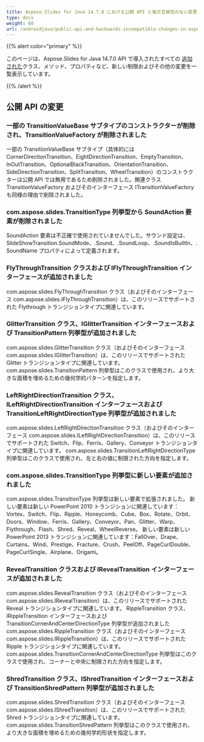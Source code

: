 ```yaml
---
title: Aspose.Slides for Java 14.7.0 における公開 API と後方互換性のない変更
type: docs
weight: 60
url: /androidjava/public-api-and-backwards-incompatible-changes-in-aspose-slides-for-java-14-7-0/
---
```


{{% alert color="primary" %}} 

このページは、Aspose.Slides for Java 14.7.0 API で導入されたすべての [追加された](/slides/androidjava/public-api-and-backwards-incompatible-changes-in-aspose-slides-for-java-14-7-0/)クラス、メソッド、プロパティなど、新しい制限およびその他の変更を一覧表示しています。

{{% /alert %}} 
## **公開 API の変更**
### **一部の TransitionValueBase サブタイプのコンストラクターが削除され、TransitionValueFactory が削除されました**
一部の TransitionValueBase サブタイプ（具体的には CornerDirectionTransition、EightDirectionTransition、EmptyTransition、InOutTransition、OptionalBlackTransition、OrientationTransition、SideDirectionTransition、SplitTransition、WheelTransition）のコンストラクターは公開 API では無用であるため削除されました。関連クラス TransitionValueFactory およびそのインターフェース ITransitionValueFactory も同様の理由で削除されました。
### **com.aspose.slides.TransitionType 列挙型から SoundAction 要素が削除されました**
SoundAction 要素は不正確で使用されていませんでした。サウンド設定は、SlideShowTransition.SoundMode、.Sound、.SoundLoop、.SoundIsBuiltIn、.SoundName プロパティによって定義されます。
### **FlyThroughTransition クラスおよび IFlyThroughTransition インターフェースが追加されました**
com.aspose.slides.FlyThroughTransition クラス（およびそのインターフェース com.aspose.slides.IFlyThroughTransition）は、このリリースでサポートされた Flythrough トランジションタイプに関連しています。
### **GlitterTransition クラス、IGlitterTransition インターフェースおよび TransitionPattern 列挙型が追加されました**
com.aspose.slides.GlitterTransition クラス（およびそのインターフェース com.aspose.slides.IGlitterTransition）は、このリリースでサポートされた Glitter トランジションタイプに関連しています。
com.aspose.slides.TransitionPattern 列挙型はこのクラスで使用され、より大きな面積を埋めるための幾何学的パターンを指定します。
### **LeftRightDirectionTransition クラス、ILeftRightDirectionTransition インターフェースおよび TransitionLeftRightDirectionType 列挙型が追加されました**
com.aspose.slides.LeftRightDirectionTransition クラス（およびそのインターフェース com.aspose.slides.ILeftRightDirectionTransition）は、このリリースでサポートされた Switch、Flip、Ferris、Gallery、Conveyor トランジションタイプに関連しています。
com.aspose.slides.TransitionLeftRightDirectionType 列挙型はこのクラスで使用され、左と右の値に制限された方向を指定します。
### **com.aspose.slides.TransitionType 列挙型に新しい要素が追加されました**
com.aspose.slides.TransitionType 列挙型は新しい要素で拡張されました。
新しい要素は新しい PowerPoint 2010 トランジションに関連しています：Vortex、Switch、Flip、Ripple、Honeycomb、Cube、Box、Rotate、Orbit、Doors、Window、Ferris、Gallery、Conveyor、Pan、Glitter、Warp、Flythrough、Flash、Shred、Reveal、WheelReverse。
新しい要素は新しい PowerPoint 2013 トランジションに関連しています：FallOver、Drape、Curtains、Wind、Prestige、Fracture、Crush、PeelOff、PageCurlDouble、PageCurlSingle、Airplane、Origami。
### **RevealTransition クラスおよび IRevealTransition インターフェースが追加されました**
com.aspose.slides.RevealTransition クラス（およびそのインターフェース com.aspose.slides.IRevealTransition）は、このリリースでサポートされた Reveal トランジションタイプに関連しています。
RippleTransition クラス、IRippleTransition インターフェースおよび TransitionCornerAndCenterDirectionType 列挙型が追加されました
com.aspose.slides.RippleTransition クラス（およびそのインターフェース com.aspose.slides.IRippleTransition）は、このリリースでサポートされた Ripple トランジションタイプに関連しています。
com.aspose.slides.TransitionCornerAndCenterDirectionType 列挙型はこのクラスで使用され、コーナーと中央に制限された方向を指定します。
### **ShredTransition クラス、IShredTransition インターフェースおよび TransitionShredPattern 列挙型が追加されました**
com.aspose.slides.ShredTransition クラス（およびそのインターフェース com.aspose.slides.IShredTransition）は、このリリースでサポートされた Shred トランジションタイプに関連しています。
com.aspose.slides.TransitionShredPattern 列挙型はこのクラスで使用され、より大きな面積を埋めるための幾何学的形状を指定します。